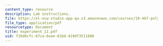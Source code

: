 ```yaml
---
content_type: resource
description: Lab instructions.
file: https://ol-ocw-studio-app-qa.s3.amazonaws.com/courses/10-467-polymer-science-laboratory-fall-2005/f26d6cfc67ca6eae81bd419df3511888_experiment_11.pdf
file_type: application/pdf
resourcetype: Document
title: experiment_11.pdf
uid: f26d6cfc-67ca-6eae-81bd-419df3511888
---
```

